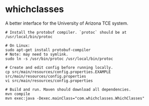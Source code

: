 whichclasses
============

A better interface for the University of Arizona TCE system.

    # Install the protobuf compiler. `protoc` should be at /usr/local/bin/protoc

    # On Linux:
    sudo apt-get install protobuf-compiler
    # Note: may need to symlink.
    sudo ln -s /usr/bin/protoc /usr/local/bin/protoc

    # Create and edit config before running locally.
    cp src/main/resources/config.properties.EXAMPLE src/main/resources/config.properties
    vi src/main/resources/config.properties

    # Build and run. Maven should download all dependencies.
    mvn compile
    mvn exec:java -Dexec.mainClass="com.whichclasses.WhichClasses"

